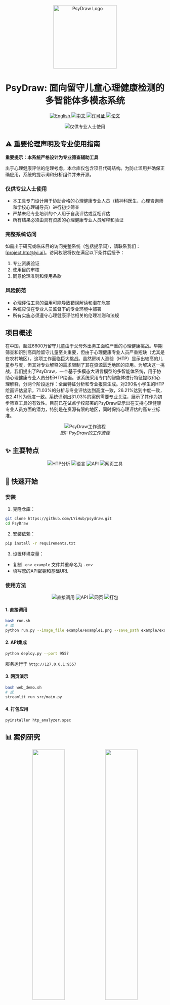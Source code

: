 <p align="center">
  <img src="assets/logo2.png" alt="PsyDraw Logo" width="200"/>
</p>

<h1 align="center">PsyDraw: 面向留守儿童心理健康检测的多智能体多模态系统</h1>

<p align="center">
  <a href="README.md">
    <img src="https://img.shields.io/badge/Language-English-blue?style=for-the-badge" alt="English">
  </a>
  <a href="README_CN.md">
    <img src="https://img.shields.io/badge/语言-中文-blue?style=for-the-badge" alt="中文">
  </a>
  <a href="LICENSE">
    <img src="https://img.shields.io/badge/许可证-GPL%203.0-green?style=for-the-badge" alt="许可证">
  </a>
  <a href="https://arxiv.org/abs/2412.14769">
    <img src="https://img.shields.io/badge/论文-arXiv-red?style=for-the-badge" alt="论文">
  </a>
</p>

<p align="center">
  <img src="https://img.shields.io/badge/⚠️%20仅供专业人士使用-FF0000?style=for-the-badge" alt="仅供专业人士使用">
</p>

## ⚠️ 重要伦理声明及专业使用指南

**重要提示：本系统严格设计为专业筛查辅助工具**

出于心理健康评估的伦理考虑，本仓库仅包含项目代码结构。为防止滥用并确保正确应用，系统的提示词和分析组件并未开源。

### 仅供专业人士使用
- 本工具专门设计用于协助合格的心理健康专业人员（精神科医生、心理咨询师和学校心理辅导员）进行初步筛查
- 严禁未经专业培训的个人用于自我评估或互相评估
- 所有结果必须由具有资质的心理健康专业人员解释和验证

### 完整系统访问
如需出于研究或临床目的访问完整系统（包括提示词），请联系我们：[project.htp@lyi.ai]。访问权限将仅在满足以下条件后授予：
1. 专业资质验证
2. 使用目的审核
3. 同意伦理准则和使用条款

### 风险防范
- 心理评估工具的滥用可能导致错误解读和潜在危害
- 系统应仅在专业人员监督下的专业环境中部署
- 所有实施必须遵守心理健康评估相关的伦理准则和法规

## 项目概述
在中国，超过6600万留守儿童由于父母外出务工面临严重的心理健康挑战。早期筛查和识别高风险留守儿童至关重要，但由于心理健康专业人员严重短缺（尤其是在农村地区），这项工作面临巨大挑战。虽然房树人测验（HTP）显示出较高的儿童参与度，但其对专业解释的需求限制了其在资源匮乏地区的应用。为解决这一挑战，我们提出了PsyDraw，一个基于多模态大语言模型的多智能体系统，用于协助心理健康专业人员分析HTP绘画。该系统采用专门的智能体进行特征提取和心理解释，分两个阶段运作：全面特征分析和专业报告生成。对290名小学生的HTP绘画评估显示，71.03%的分析与专业评估达到高度一致，26.21%达到中度一致，仅2.41%为低度一致。系统识别出31.03%的案例需要专业关注，展示了其作为初步筛查工具的有效性。目前已在试点学校部署的PsyDraw显示出在支持心理健康专业人员方面的潜力，特别是在资源有限的地区，同时保持心理评估的高专业标准。

<p align="center">
  <img src="assets/workflow.png" alt="PsyDraw工作流程"/>
  <br>
  <em>图1: PsyDraw的工作流程</em>
</p>

## ✨ 主要特点

<p align="center">
  <img src="https://img.shields.io/badge/HTP分析-专业级辅助-blue?style=for-the-badge" alt="HTP分析">
  <img src="https://img.shields.io/badge/语言支持-EN%20%7C%20中文-blue?style=for-the-badge" alt="语言">
  <img src="https://img.shields.io/badge/API-专业医疗集成-blue?style=for-the-badge" alt="API">
  <img src="https://img.shields.io/badge/网页工具-专业监督评估-blue?style=for-the-badge" alt="网页工具">
</p>

## 🚀 快速开始

### 安装

1. 克隆仓库：
```bash
git clone https://github.com/LYiHub/psydraw.git
cd PsyDraw
```

2. 安装依赖：
```bash
pip install -r requirements.txt
```

3. 设置环境变量：
- 复制 `.env_example` 文件并重命名为 `.env`
- 填写您的API密钥和基础URL

### 使用方法

<p align="center">
  <img src="https://img.shields.io/badge/1-直接调用-orange?style=for-the-badge" alt="直接调用">
  <img src="https://img.shields.io/badge/2-API集成-orange?style=for-the-badge" alt="API">
  <img src="https://img.shields.io/badge/3-网页演示-orange?style=for-the-badge" alt="网页">
  <img src="https://img.shields.io/badge/4-打包应用-orange?style=for-the-badge" alt="打包">
</p>

#### 1. 直接调用
```bash
bash run.sh
# 或
python run.py --image_file example/example1.png --save_path example/example1_result.json --language zh
```

#### 2. API集成
```bash
python deploy.py --port 9557
```
服务运行于 `http://127.0.0.1:9557`

#### 3. 网页演示
```bash
bash web_demo.sh
# 或
streamlit run src/main.py
```

#### 4. 打包应用
```bash
pyinstaller htp_analyzer.spec
```

## 📊 案例研究
<p align="center">
  <img src="assets/case_study1.png" width="45%" />
  <img src="assets/case_study2.png" width="45%" /> 
</p>

## ⚖️ 许可证

本项目采用GPL-3.0许可证。详情请参见[LICENSE](LICENSE)文件。

## ⚠️ 免责声明

PsyDraw严格作为专业筛查辅助工具。它不得作为独立的诊断工具或替代专业医疗评估。该系统旨在支持而非取代合格心理健康专业人员的专业知识。任何系统的实施或使用都必须在专业监督下进行。 

## 📚 引用

如果您觉得本工作对您有帮助，请引用我们的论文：

```bibtex
@misc{zhang2024psydrawmultiagentmultimodalmental,
      title={PsyDraw: A Multi-Agent Multimodal System for Mental Health Screening in Left-Behind Children}, 
      author={Yiqun Zhang and Xiaocui Yang and Xiaobai Li and Siyuan Yu and Yi Luan and Shi Feng and Daling Wang and Yifei Zhang},
      year={2024},
      eprint={2412.14769},
      archivePrefix={arXiv},
      primaryClass={cs.CL},
      url={https://arxiv.org/abs/2412.14769}, 
}
```
  </rewritten_file>
